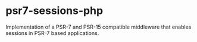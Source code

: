 # psr7-sessions-php
Implementation of a PSR-7 and PSR-15 compatible middleware that enables sessions in PSR-7 based applications.
